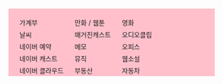 <!doctype html>
<html lang="ko">

<head>
  <meta charset="utf-8">
  <style>
    .more {
      display: block;
      width: 55px;
      height: 16px;
      background-image: url('https://s.pstatic.net/static/www/img/2017/sp_nav_v170523.png');
      background-position: 0 -78px;
    }

    .blind {
      position: absolute;
      overflow: hidden;
      clip: rect(0 0 0 0);
      margin: -1px;
      width: 1px;
      height: 1px;
    }

    .more:hover,
    .close:hover {
      cursor: pointer;
    }

    .close {
      display: block;
      background-image: url('https://s.pstatic.net/static/www/img/2017/sp_nav_v170523.png');
      width: 42px;
      height: 16px;
      background-position: -166px -78px;
    }

    .board {
      font-family: '돋움';
      font-size: 13px;
      position: absolute;
      top: 30px;
      width: 410px;
      height: 135px;
      background: pink;
    }

    .list {
      float: left;
    }

    .list li {
      list-style: none;
      margin-top: 5px;
    }

    .list li:hover {
      text-decoration: underline;
      cursor: pointer;
    }
  </style>
  <script src="http://code.jquery.com/jquery-1.8.2.min.js"></script>
  <script>
    $(document).ready(function () {
      $('.board').hide();
      $('.more').click(function () {
        $('.more').toggleClass('close');
        $('.board').toggle();
      });
    });
  </script>

</head>

<body>
  <span class="more">
    <span class="blind">더보기 V</span>
  </span>
  <div class="board">
    <ul class="list">
      <li>가계부</li>
      <li>날씨</li>
      <li>네이버 예약</li>
      <li>네이버 캐스트</li>
      <li>네이버 클라우드</li>
    </ul>
    <ul class="list">
      <li>만화 / 웹툰</li>
      <li>매거진캐스트</li>
      <li>메모</li>
      <li>뮤직</li>
      <li>부동산</li>
    </ul>
    <ul class="list">
      <li>영화</li>
      <li>오디오클립</li>
      <li>오피스</li>
      <li>웹소설</li>
      <li>자동차</li>
    </ul>
  </div>
</body>

</html>
